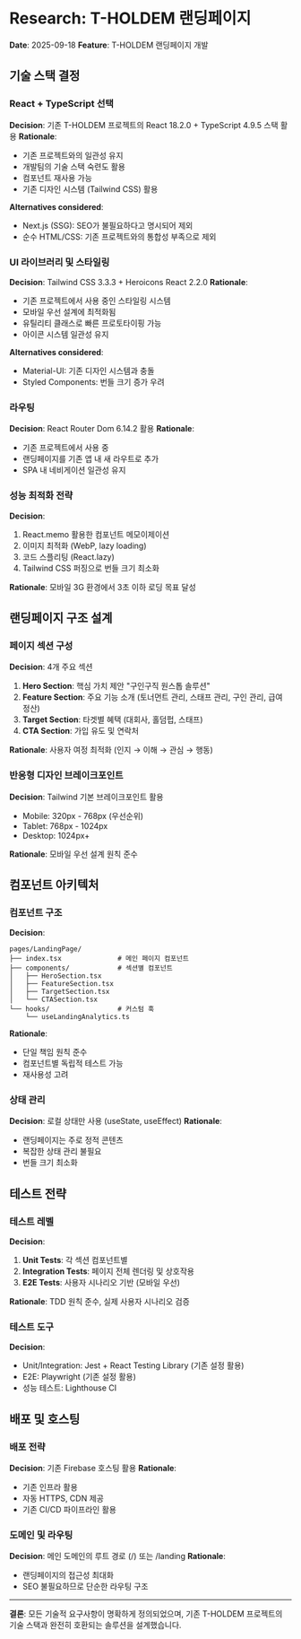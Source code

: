 # Research: T-HOLDEM 랜딩페이지

**Date**: 2025-09-18
**Feature**: T-HOLDEM 랜딩페이지 개발

## 기술 스택 결정

### React + TypeScript 선택
**Decision**: 기존 T-HOLDEM 프로젝트의 React 18.2.0 + TypeScript 4.9.5 스택 활용
**Rationale**:
- 기존 프로젝트와의 일관성 유지
- 개발팀의 기술 스택 숙련도 활용
- 컴포넌트 재사용 가능
- 기존 디자인 시스템 (Tailwind CSS) 활용

**Alternatives considered**:
- Next.js (SSG): SEO가 불필요하다고 명시되어 제외
- 순수 HTML/CSS: 기존 프로젝트와의 통합성 부족으로 제외

### UI 라이브러리 및 스타일링
**Decision**: Tailwind CSS 3.3.3 + Heroicons React 2.2.0
**Rationale**:
- 기존 프로젝트에서 사용 중인 스타일링 시스템
- 모바일 우선 설계에 최적화됨
- 유틸리티 클래스로 빠른 프로토타이핑 가능
- 아이콘 시스템 일관성 유지

**Alternatives considered**:
- Material-UI: 기존 디자인 시스템과 충돌
- Styled Components: 번들 크기 증가 우려

### 라우팅
**Decision**: React Router Dom 6.14.2 활용
**Rationale**:
- 기존 프로젝트에서 사용 중
- 랜딩페이지를 기존 앱 내 새 라우트로 추가
- SPA 내 네비게이션 일관성 유지

### 성능 최적화 전략
**Decision**:
1. React.memo 활용한 컴포넌트 메모이제이션
2. 이미지 최적화 (WebP, lazy loading)
3. 코드 스플리팅 (React.lazy)
4. Tailwind CSS 퍼징으로 번들 크기 최소화

**Rationale**: 모바일 3G 환경에서 3초 이하 로딩 목표 달성

## 랜딩페이지 구조 설계

### 페이지 섹션 구성
**Decision**: 4개 주요 섹션
1. **Hero Section**: 핵심 가치 제안 "구인구직 원스톱 솔루션"
2. **Feature Section**: 주요 기능 소개 (토너먼트 관리, 스태프 관리, 구인 관리, 급여 정산)
3. **Target Section**: 타겟별 혜택 (대회사, 홀덤펍, 스태프)
4. **CTA Section**: 가입 유도 및 연락처

**Rationale**: 사용자 여정 최적화 (인지 → 이해 → 관심 → 행동)

### 반응형 디자인 브레이크포인트
**Decision**: Tailwind 기본 브레이크포인트 활용
- Mobile: 320px - 768px (우선순위)
- Tablet: 768px - 1024px
- Desktop: 1024px+

**Rationale**: 모바일 우선 설계 원칙 준수

## 컴포넌트 아키텍처

### 컴포넌트 구조
**Decision**:
```
pages/LandingPage/
├── index.tsx              # 메인 페이지 컴포넌트
├── components/            # 섹션별 컴포넌트
│   ├── HeroSection.tsx
│   ├── FeatureSection.tsx
│   ├── TargetSection.tsx
│   └── CTASection.tsx
└── hooks/                 # 커스텀 훅
    └── useLandingAnalytics.ts
```

**Rationale**:
- 단일 책임 원칙 준수
- 컴포넌트별 독립적 테스트 가능
- 재사용성 고려

### 상태 관리
**Decision**: 로컬 상태만 사용 (useState, useEffect)
**Rationale**:
- 랜딩페이지는 주로 정적 콘텐츠
- 복잡한 상태 관리 불필요
- 번들 크기 최소화

## 테스트 전략

### 테스트 레벨
**Decision**:
1. **Unit Tests**: 각 섹션 컴포넌트별
2. **Integration Tests**: 페이지 전체 렌더링 및 상호작용
3. **E2E Tests**: 사용자 시나리오 기반 (모바일 우선)

**Rationale**: TDD 원칙 준수, 실제 사용자 시나리오 검증

### 테스트 도구
**Decision**:
- Unit/Integration: Jest + React Testing Library (기존 설정 활용)
- E2E: Playwright (기존 설정 활용)
- 성능 테스트: Lighthouse CI

## 배포 및 호스팅

### 배포 전략
**Decision**: 기존 Firebase 호스팅 활용
**Rationale**:
- 기존 인프라 활용
- 자동 HTTPS, CDN 제공
- 기존 CI/CD 파이프라인 활용

### 도메인 및 라우팅
**Decision**: 메인 도메인의 루트 경로 (/) 또는 /landing
**Rationale**:
- 랜딩페이지의 접근성 최대화
- SEO 불필요하므로 단순한 라우팅 구조

---

**결론**: 모든 기술적 요구사항이 명확하게 정의되었으며, 기존 T-HOLDEM 프로젝트의 기술 스택과 완전히 호환되는 솔루션을 설계했습니다.